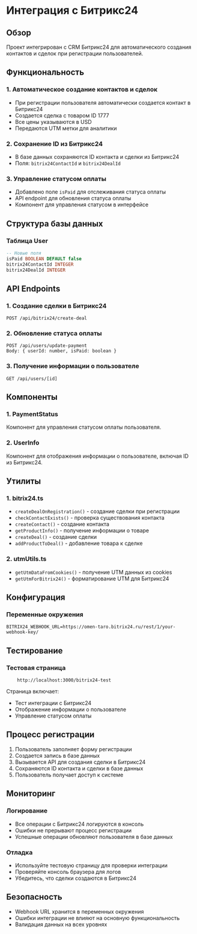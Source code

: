 # Интеграция с Битрикс24

## Обзор

Проект интегрирован с CRM Битрикс24 для автоматического создания контактов и сделок при регистрации пользователей.

## Функциональность

### 1. Автоматическое создание контактов и сделок
- При регистрации пользователя автоматически создается контакт в Битрикс24
- Создается сделка с товаром ID 1777
- Все цены указываются в USD
- Передаются UTM метки для аналитики

### 2. Сохранение ID из Битрикс24
- В базе данных сохраняются ID контакта и сделки из Битрикс24
- Поля: `bitrix24ContactId` и `bitrix24DealId`

### 3. Управление статусом оплаты
- Добавлено поле `isPaid` для отслеживания статуса оплаты
- API endpoint для обновления статуса оплаты
- Компонент для управления статусом в интерфейсе

## Структура базы данных

### Таблица User
```sql
-- Новые поля
isPaid BOOLEAN DEFAULT false
bitrix24ContactId INTEGER
bitrix24DealId INTEGER
```

## API Endpoints

### 1. Создание сделки в Битрикс24
```
POST /api/bitrix24/create-deal
```

### 2. Обновление статуса оплаты
```
POST /api/users/update-payment
Body: { userId: number, isPaid: boolean }
```

### 3. Получение информации о пользователе
```
GET /api/users/[id]
```

## Компоненты

### 1. PaymentStatus
Компонент для управления статусом оплаты пользователя.

### 2. UserInfo
Компонент для отображения информации о пользователе, включая ID из Битрикс24.

## Утилиты

### 1. bitrix24.ts
- `createDealOnRegistration()` - создание сделки при регистрации
- `checkContactExists()` - проверка существования контакта
- `createContact()` - создание контакта
- `getProductInfo()` - получение информации о товаре
- `createDeal()` - создание сделки
- `addProductToDeal()` - добавление товара к сделке

### 2. utmUtils.ts
- `getUtmDataFromCookies()` - получение UTM данных из cookies
- `getUtmForBitrix24()` - форматирование UTM для Битрикс24

## Конфигурация

### Переменные окружения
```env
BITRIX24_WEBHOOK_URL=https://omen-taro.bitrix24.ru/rest/1/your-webhook-key/
```

## Тестирование

### Тестовая страница
```
    http://localhost:3000/bitrix24-test
```

Страница включает:
- Тест интеграции с Битрикс24
- Отображение информации о пользователе
- Управление статусом оплаты

## Процесс регистрации

1. Пользователь заполняет форму регистрации
2. Создается запись в базе данных
3. Вызывается API для создания сделки в Битрикс24
4. Сохраняются ID контакта и сделки в базе данных
5. Пользователь получает доступ к системе

## Мониторинг

### Логирование
- Все операции с Битрикс24 логируются в консоль
- Ошибки не прерывают процесс регистрации
- Успешные операции обновляют пользователя в базе данных

### Отладка
- Используйте тестовую страницу для проверки интеграции
- Проверяйте консоль браузера для логов
- Убедитесь, что сделки создаются в Битрикс24

## Безопасность

- Webhook URL хранится в переменных окружения
- Ошибки интеграции не влияют на основную функциональность
- Валидация данных на всех уровнях 